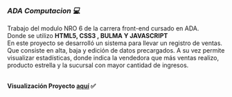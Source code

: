 <h3><i> ADA Computacion 💻 </h3></i> 
Trabajo del modulo NRO 6 de la carrera front-end cursado en ADA.<br>
Donde se utilizo <b>HTML5, CSS3 , BULMA Y JAVASCRIPT</b> <br>
En este proyecto se desarrolló un sistema para llevar un registro de ventas. 
Que consiste en alta, baja y edición de datos precargados. A su vez permite visualizar estadísticas, donde indica la vendedora que más ventas realizo, producto estrella y la sucursal con mayor cantidad de ingresos. 

<br>
<br>

 <b>Visualización Proyecto<b>  <a href="https://macudominguez.github.io/ada_computacion/">aquí</a> :white_check_mark: <br><br>
  
